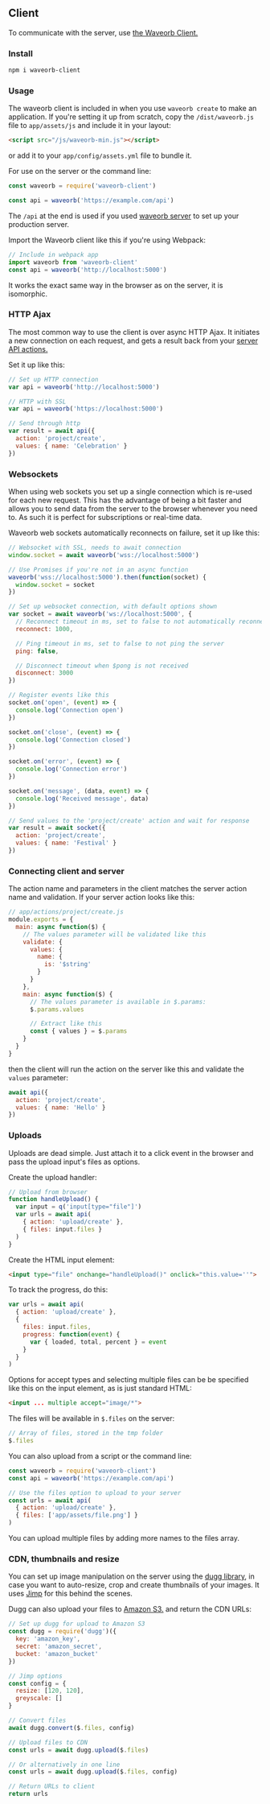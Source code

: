 ## Client

To communicate with the server, use [the Waveorb Client.](https://github.com/eldoy/waveorb-client)

### Install

```bash
npm i waveorb-client
```

### Usage

The waveorb client is included in when you use `waveorb create` to make an application. If you're setting it up from scratch, copy the `/dist/waveorb.js` file to `app/assets/js` and include it in your layout:
```html
<script src="/js/waveorb-min.js"></script>
```
or add it to your `app/config/assets.yml` file to bundle it.

For use on the server or the command line:
```js
const waveorb = require('waveorb-client')

const api = waveorb('https://example.com/api')
```

The `/api` at the end is used if you used [waveorb server](https://github.com/eldoy/waveorb-server) to set up your production server.

Import the Waveorb client like this if you're using Webpack:
```js
// Include in webpack app
import waveorb from 'waveorb-client'
const api = waveorb('http://localhost:5000')
```
It works the exact same way in the browser as on the server, it is isomorphic.

### HTTP Ajax

The most common way to use the client is over async HTTP Ajax. It initiates a new connection on each request, and gets a result back from your [server API actions.](/doc/actions.html)

Set it up like this:
```js
// Set up HTTP connection
var api = waveorb('http://localhost:5000')

// HTTP with SSL
var api = waveorb('https://localhost:5000')

// Send through http
var result = await api({
  action: 'project/create',
  values: { name: 'Celebration' }
})
```

### Websockets

When using web sockets you set up a single connection which is re-used for each new request. This has the advantage of being a bit faster and allows you to send data from the server to the browser whenever you need to. As such it is perfect for subscriptions or real-time data.

Waveorb web sockets automatically reconnects on failure, set it up like this:
```js
// Websocket with SSL, needs to await connection
window.socket = await waveorb('wss://localhost:5000')

// Use Promises if you're not in an async function
waveorb('wss://localhost:5000').then(function(socket) {
  window.socket = socket
})

// Set up websocket connection, with default options shown
var socket = await waveorb('ws://localhost:5000', {
  // Reconnect timeout in ms, set to false to not automatically reconnect
  reconnect: 1000,

  // Ping timeout in ms, set to false to not ping the server
  ping: false,

  // Disconnect timeout when $pong is not received
  disconnect: 3000
})

// Register events like this
socket.on('open', (event) => {
  console.log('Connection open')
})

socket.on('close', (event) => {
  console.log('Connection closed')
})

socket.on('error', (event) => {
  console.log('Connection error')
})

socket.on('message', (data, event) => {
  console.log('Received message', data)
})

// Send values to the 'project/create' action and wait for response
var result = await socket({
  action: 'project/create',
  values: { name: 'Festival' }
})
```

### Connecting client and server
The action name and parameters in the client matches the server action name and validation. If your server action looks like this:
```js
// app/actions/project/create.js
module.exports = {
  main: async function($) {
    // The values parameter will be validated like this
    validate: {
      values: {
        name: {
          is: '$string'
        }
      }
    },
    main: async function($) {
      // The values parameter is available in $.params:
      $.params.values

      // Extract like this
      const { values } = $.params
    }
  }
}
```
then the client will run the action on the server like this and validate the `values` parameter:
```js
await api({
  action: 'project/create',
  values: { name: 'Hello' }
})
```

### Uploads

Uploads are dead simple. Just attach it to a click event in the browser and pass the upload input's files as options.

Create the upload handler:
```js
// Upload from browser
function handleUpload() {
  var input = q('input[type="file"]')
  var urls = await api(
    { action: 'upload/create' },
    { files: input.files }
  )
}
```

Create the HTML input element:
```html
<input type="file" onchange="handleUpload()" onclick="this.value=''">
```

To track the progress, do this:
```js
var urls = await api(
  { action: 'upload/create' },
  {
    files: input.files,
    progress: function(event) {
      var { loaded, total, percent } = event
    }
  }
)
```

Options for accept types and selecting multiple files can be be specified like this on the input element, as is just standard HTML:
```html
<input ... multiple accept="image/*">
```

The files will be available in `$.files` on the server:
```js
// Array of files, stored in the tmp folder
$.files
```

You can also upload from a script or the command line:
```js
const waveorb = require('waveorb-client')
const api = waveorb('https://example.com/api')

// Use the files option to upload to your server
const urls = await api(
  { action: 'upload/create' },
  { files: ['app/assets/file.png'] }
)
```
You can upload multiple files by adding more names to the files array.

### CDN, thumbnails and resize

You can set up image manipulation on the server using the [dugg library](https://github.com/eldoy/dugg), in case you want to auto-resize, crop and create thumbnails of your images. It uses [Jimp](https://github.com/oliver-moran/jimp) for this behind the scenes.

Dugg can also upload your files to [Amazon S3.](https://aws.amazon.com/s3/) and return the CDN URLs:
```js
// Set up dugg for upload to Amazon S3
const dugg = require('dugg')({
  key: 'amazon_key',
  secret: 'amazon_secret',
  bucket: 'amazon_bucket'
})

// Jimp options
const config = {
  resize: [120, 120],
  greyscale: []
}

// Convert files
await dugg.convert($.files, config)

// Upload files to CDN
const urls = await dugg.upload($.files)

// Or alternatively in one line
const urls = await dugg.upload($.files, config)

// Return URLs to client
return urls
```